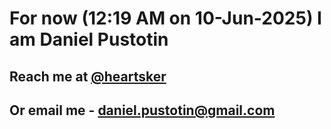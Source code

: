 # For now (12:19 AM on 10-Jun-2025) I am Daniel Pustotin
## Reach me at [@heartsker](https://t.me/heartsker)
## Or email me - daniel.pustotin@gmail.com
